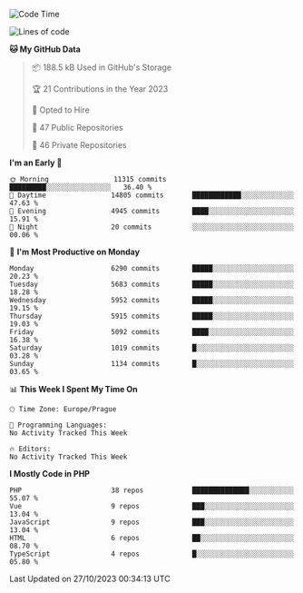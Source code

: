 <!--START_SECTION:waka-->
![Code Time](http://img.shields.io/badge/Code%20Time-1%2C583%20hrs%2058%20mins-blue)

![Lines of code](https://img.shields.io/badge/From%20Hello%20World%20I%27ve%20Written-10.1%20million%20lines%20of%20code-blue)

**🐱 My GitHub Data** 

> 📦 188.5 kB Used in GitHub's Storage 
 > 
> 🏆 21 Contributions in the Year 2023
 > 
> 💼 Opted to Hire
 > 
> 📜 47 Public Repositories 
 > 
> 🔑 46 Private Repositories 
 > 
**I'm an Early 🐤** 

```text
🌞 Morning                11315 commits       █████████░░░░░░░░░░░░░░░░   36.40 % 
🌆 Daytime                14805 commits       ████████████░░░░░░░░░░░░░   47.63 % 
🌃 Evening                4945 commits        ████░░░░░░░░░░░░░░░░░░░░░   15.91 % 
🌙 Night                  20 commits          ░░░░░░░░░░░░░░░░░░░░░░░░░   00.06 % 
```
📅 **I'm Most Productive on Monday** 

```text
Monday                   6290 commits        █████░░░░░░░░░░░░░░░░░░░░   20.23 % 
Tuesday                  5683 commits        █████░░░░░░░░░░░░░░░░░░░░   18.28 % 
Wednesday                5952 commits        █████░░░░░░░░░░░░░░░░░░░░   19.15 % 
Thursday                 5915 commits        █████░░░░░░░░░░░░░░░░░░░░   19.03 % 
Friday                   5092 commits        ████░░░░░░░░░░░░░░░░░░░░░   16.38 % 
Saturday                 1019 commits        █░░░░░░░░░░░░░░░░░░░░░░░░   03.28 % 
Sunday                   1134 commits        █░░░░░░░░░░░░░░░░░░░░░░░░   03.65 % 
```


📊 **This Week I Spent My Time On** 

```text
🕑︎ Time Zone: Europe/Prague

💬 Programming Languages: 
No Activity Tracked This Week

🔥 Editors: 
No Activity Tracked This Week
```

**I Mostly Code in PHP** 

```text
PHP                      38 repos            ██████████████░░░░░░░░░░░   55.07 % 
Vue                      9 repos             ███░░░░░░░░░░░░░░░░░░░░░░   13.04 % 
JavaScript               9 repos             ███░░░░░░░░░░░░░░░░░░░░░░   13.04 % 
HTML                     6 repos             ██░░░░░░░░░░░░░░░░░░░░░░░   08.70 % 
TypeScript               4 repos             █░░░░░░░░░░░░░░░░░░░░░░░░   05.80 % 
```




 Last Updated on 27/10/2023 00:34:13 UTC
<!--END_SECTION:waka-->
<!--
**AlexKratky/AlexKratky** is a ✨ _special_ ✨ repository because its `README.md` (this file) appears on your GitHub profile.

Here are some ideas to get you started:

- 🔭 I’m currently working on ...
- 🌱 I’m currently learning ...
- 👯 I’m looking to collaborate on ...
- 🤔 I’m looking for help with ...
- 💬 Ask me about ...
- 📫 How to reach me: ...
- 😄 Pronouns: ...
- ⚡ Fun fact: ...
-->
